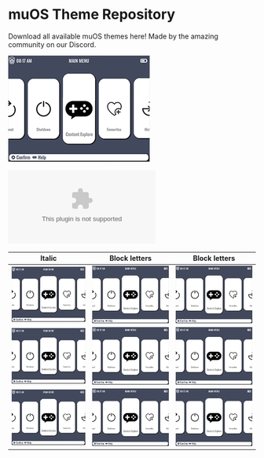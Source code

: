 # muOS Theme Repository

Download all available muOS themes here! Made by the amazing community on our Discord.

![GarstardOS](/preview/GarstardOS.png)

![GarstardOS Download](https://github.com/VagueParade/themes-testing/releases/download/2024-05-16_1528/GarstardOS.zip)

| Italic             |  Block letters |  Block letters |
:-------------------------:|:-------------------------:|:-------------------------:
![GarstardOS](/preview/GarstardOS.png)  |  ![GarstardOS](/preview/GarstardOS.png)  |  ![GarstardOS](/preview/GarstardOS.png)
![GarstardOS](/preview/GarstardOS.png)  |  ![GarstardOS](/preview/GarstardOS.png)  |  ![GarstardOS](/preview/GarstardOS.png)
![GarstardOS](/preview/GarstardOS.png)  |  ![GarstardOS](/preview/GarstardOS.png)  |  ![GarstardOS](/preview/GarstardOS.png)
